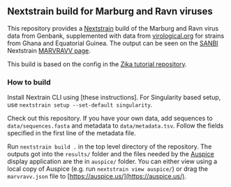 ## Nextstrain build for Marburg and Ravn viruses

This repository provides a [Nextstrain](https://nextstrain.org) build of the Marburg and Ravn virus data from Genbank,
supplemented with data from [virological.org](https://virological.org) for strains from Ghana and Equatorial Guinea.
The output can be seen on the [SANBI](https://www.sanbi.ac.za) Nextstrain [MARVRAVV page](https://nextstrain.sanbi.ac.za/marvravv).

This build is based on the config in the [Zika tutorial repository](https://github.com/nextstrain/zika-tutorial).

### How to build

Install Nextrain CLI using [these instructions]. For Singularity based setup, use `nextstrain setup --set-default singularity`.

Check out this repository. If you have your own data, add sequences to `data/sequences.fasta` and metadata to `data/metadata.tsv`. Follow the fields specified in the first line of the metadata file.

Run `nextstrain build .` in the top level directory of the repository. The outputs got into the `results/` folder and the files needed by the [Auspice](https://docs.nextstrain.org/projects/auspice/en/stable/) display application are the in `auspice/` folder. You can either view using a local copy of Auspice (e.g. run `nextstrain view auspice/`) or drag the `marvravv.json` file to [https://auspice.us/](https://auspice.us/).

